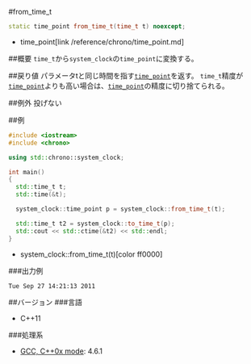 #from_time_t
```cpp
static time_point from_time_t(time_t t) noexcept;
```
* time_point[link /reference/chrono/time_point.md]

##概要
`time_t`から`system_clock`の`time_point`に変換する。


##戻り値
パラメータtと同じ時間を指す[`time_point`](/reference/chrono/time_point.md)を返す。
`time_t`精度が[`time_point`](/reference/chrono/time_point.md)よりも高い場合は、[`time_point`](/reference/chrono/time_point.md)の精度に切り捨てられる。


##例外
投げない


##例
```cpp
#include <iostream>
#include <chrono>

using std::chrono::system_clock;

int main()
{
  std::time_t t;
  std::time(&t);

  system_clock::time_point p = system_clock::from_time_t(t);

  std::time_t t2 = system_clock::to_time_t(p);
  std::cout << std::ctime(&t2) << std::endl;
}
```
* system_clock::from_time_t(t)[color ff0000]

###出力例
```
Tue Sep 27 14:21:13 2011
```

##バージョン
###言語
- C++11

###処理系
- [GCC, C++0x mode](/implementation#gcc.md): 4.6.1

